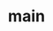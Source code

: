 ---
title: "main"

#ARTICLE

article:
  title : "Catalyst Tutorials"
  content : "Lorem Ipsum is simply dummy text of the printing and typesetting industry. <br> lorem Ipsum has been the industry’s standard dummy text"
 
# FEATURE

feature:
  enable : true
  feature_item: 
    # feature item loop
    - name : "Simple Web Application"
      url: "/tutorial-apps/simple-web-application/introduction"
      content : "Create a single-page serverless web application using Catalyst Advanced I/O Function and Catalyst Data Store that allows you to report or look up alien encounters in a city."
      level: "Beginner"
      language1: "Java"
      language2: "NodeJS"
      language3: "Python"
      duration: "forty-mins"

    # feature item loop
    - name : "Microservice"
      url: "/tutorial-apps/microservice/introduction"
      content : "Build a simple microservice using Catalyst Basic I/O Functions and integrate it with Zoho CRM to send automated counter-based email alerts when more than a specific number of leads are created."
      level: "Intermediate"
      language1: "Java"
      language2: "NodeJS"
      language3: "Python"
      duration: "fortyfive-mins"

    # feature item loop
    - name : "Event Function"
      url: "/tutorial-apps/microservice/introduction"
      content : "Configure a Catalyst Event Function and associate it with a Catalyst Event Listener that will send automated onboarding emails to the application’s users when they sign up."
      level: "Hard"
      language1: "Java"
      language2: "NodeJS"
      language3: "Python"
      duration: "sixty-mins"

    # feature item loop
    - name : "React App"
      url: "/tutorial-apps/microservice/introduction"
      content : "Create a URL shortener service ‘Cat.ly’ as a React application using Catalyst Advanced I/O Function and other components, and automate its building process using Catalyst scripts."
      level: "Intermediate"
      language1: "Java"
      language2: "NodeJS"
      language3: "Python"
      duration: "forty-mins"

    # feature item loop
    - name : "React App with CI/CD"
      url: "/tutorial-apps/microservice/introduction"
      content : "Implement a CI/CD setup in the Cat.ly application created previously to automate the testing and deployment process, using GitHub and Travis CI."
      level: "Hard"
      language1: "Java"
      language2: "NodeJS"
      language3: "Python"
      duration: "fortyfive-mins"

    # feature item loop
    - name : "To-Do List App"
      url: "/tutorial-apps/microservice/introduction"
      content : "Build a to-do list web application using Catalyst Advanced I/O Function and Catalyst Data Store that enables you to note down tasks to be done and delete them after they are done."
      level: "Beginner"
      language1: "Java"
      language2: "NodeJS"
      language3: "CPP"
      duration: "sixty-mins"

    # feature item loop
    - name : "Cron Function"
      url: "/tutorial-apps/microservice/introduction"
      content : "Build a web news application using Catalyst Cron, a Cron Function, and an Advanced I/O Function that periodically fetches the latest news from a third-party service automatically, and displays their headlines with links to the articles."
      level: "Intermediate"
      language1: "Java"
      language2: "NodeJS"
      language3: "Python"
      duration: "forty-mins"
  
---